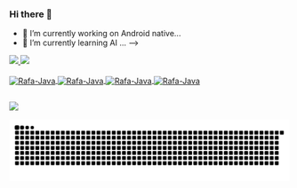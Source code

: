 ### Hi there 👋



- 🔭 I’m currently working on Android native...
- 🌱 I’m currently learning AI ...
-->

<div>
  <a href="https://github.com/rafael-720">
  <img height="180em" src="https://github-readme-stats.vercel.app/api?username=rafael-720&show_icons=true&theme=merko&include_all_commits=true&count_private=true"/>
  <img height="180em" src="https://github-readme-stats.vercel.app/api/top-langs/?username=rafael-720&layout=compact&langs_count=16&theme=merko"/>
</div>

<div style="display: inline_block"><br>
  <img align="center" alt="Rafa-Java" height="30" width="40" src="https://cdn.jsdelivr.net/gh/devicons/devicon/icons/java/java-original.svg"/>
  <img align="center" alt="Rafa-Java" height="30" width="40" src="https://cdn.jsdelivr.net/gh/devicons/devicon/icons/android/android-original.svg"/>
  <img align="center" alt="Rafa-Java" height="30" width="40" src="https://cdn.jsdelivr.net/gh/devicons/devicon/icons/csharp/csharp-original.svg"/>
  <img align="center" alt="Rafa-Java" height="30" width="40" src="https://cdn.jsdelivr.net/gh/devicons/devicon/icons/unity/unity-original.svg"/>          
</div>

##
          
<div>
  <a href="mailto:devrafaelo@gmail.com"><img src="https://img.shields.io/badge/Gmail-D14836?style=for-the-badge&logo=gmail&logoColor=white" target="_blank"></a>
  
  ![Snake animation](https://github.com/rafael-720/rafael-720/blob/output/github-contribution-grid-snake.svg)
</div>
